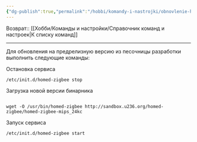 ```yaml
---
{"dg-publish":true,"permalink":"/hobbi/komandy-i-nastrojki/obnovlenie-hom-ed-zigbee-iz-pesochniczy-razrabotki/"}
---
```


Возврат:: [[Хобби/Команды и настройки/Справочник команд и настроек\|К списку команд]]

---
Для обновления на предрелизную версию из песочницы разработки выполнить следующие команды:

Остановка сервиса
```shell
/etc/init.d/homed-zigbee stop
```

Загрузка новой версии бинарника
```shell

wget -O /usr/bin/homed-zigbee http://sandbox.u236.org/homed-zigbee/homed-zigbee-mips_24kc
```

Запуск сервиса
```shell
/etc/init.d/homed-zigbee start
```